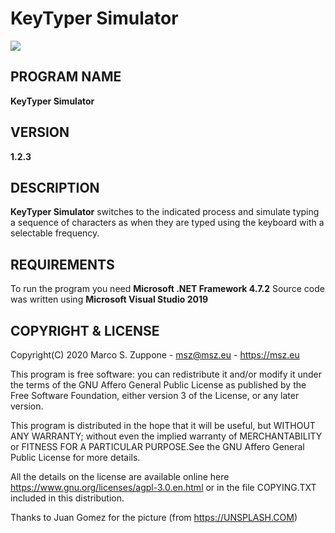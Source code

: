 # KeyTyper Simulator
![](https://mszit-msz.netdna-ssl.com/wp-content/uploads/2020/05/KeyTyper.png)
## PROGRAM NAME     
  **KeyTyper Simulator**
## VERSION 
  **1.2.3**

## DESCRIPTION
  **KeyTyper Simulator** switches to the indicated process and simulate typing a sequence of 
  characters as when they are typed using the keyboard with a selectable frequency.

## REQUIREMENTS
  To run the program you need **Microsoft .NET Framework 4.7.2**
	Source code was written using **Microsoft Visual Studio 2019**
	
## COPYRIGHT & LICENSE
  Copyright(C) 2020  Marco S. Zuppone - msz@msz.eu - https://msz.eu

  This program is free software: you can redistribute it and/or modify
  it under the terms of the GNU Affero General Public License as
  published by the Free Software Foundation, either version 3 of the
  License, or any later version.

  This program is distributed in the hope that it will be useful,
   but WITHOUT ANY WARRANTY; without even the implied warranty of
   MERCHANTABILITY or FITNESS FOR A PARTICULAR PURPOSE.See the
   GNU Affero General Public License for more details.
   
   All the details on the license are available online 
   here https://www.gnu.org/licenses/agpl-3.0.en.html or in the 
   file COPYING.TXT included in this distribution. 

Thanks to Juan Gomez for the picture (from https://UNSPLASH.COM)
